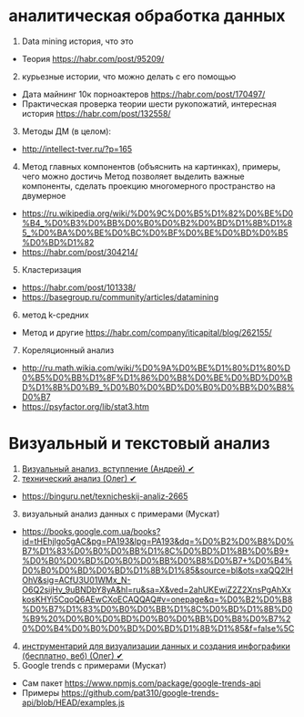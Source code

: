 # аналитическая обработка данных
1. Data mining история, что это
  * Теория https://habr.com/post/95209/
2. курьезные истории, что можно делать с его помощью
  * Дата майнинг 10к порноактеров https://habr.com/post/170497/
  * Практическая проверка теории шести рукопожатий, интересная история https://habr.com/post/132558/
3. Методы ДМ (в целом):
  * http://intellect-tver.ru/?p=165
 4. Метод главных компонентов (объяснить на картинках), примеры, чего можно достичь
   Метод позволяет выделить важные компоненты, сделать проекцию многомерного пространство на двумерное
  * https://ru.wikipedia.org/wiki/%D0%9C%D0%B5%D1%82%D0%BE%D0%B4_%D0%B3%D0%BB%D0%B0%D0%B2%D0%BD%D1%8B%D1%85_%D0%BA%D0%BE%D0%BC%D0%BF%D0%BE%D0%BD%D0%B5%D0%BD%D1%82
  * https://habr.com/post/304214/
 5. Кластеризация
  * https://habr.com/post/101338/
  * https://basegroup.ru/community/articles/datamining
 6. метод k-средних
  * Метод и другие https://habr.com/company/iticapital/blog/262155/
 7. Кореляционный анализ
  * http://ru.math.wikia.com/wiki/%D0%9A%D0%BE%D1%80%D1%80%D0%B5%D0%BB%D1%8F%D1%86%D0%B8%D0%BE%D0%BD%D0%BD%D1%8B%D0%B9_%D0%B0%D0%BD%D0%B0%D0%BB%D0%B8%D0%B7
  * https://psyfactor.org/lib/stat3.htm

# Визуальный и текстовый анализ 
1. [Визуальный анализ, вступление (Андрей)  ✔](/TextАnalysis.md)
2. [технический анализ (Олег)  ✔](/TechAnal.md)
  * https://binguru.net/texnicheskij-analiz-2665
3. визуальный анализ данных с примерами (Мускат)
  * https://books.google.com.ua/books?id=tHEhjlgo5gAC&pg=PA193&lpg=PA193&dq=%D0%B2%D0%B8%D0%B7%D1%83%D0%B0%D0%BB%D1%8C%D0%BD%D1%8B%D0%B9+%D0%B0%D0%BD%D0%B0%D0%BB%D0%B8%D0%B7+%D0%B4%D0%B0%D0%BD%D0%BD%D1%8B%D1%85&source=bl&ots=xaQQ2lHOhV&sig=ACfU3U01WMx_N-O6Q2sijHv_9uBNDbY8yA&hl=ru&sa=X&ved=2ahUKEwiZ2Z2XnsPgAhXxkosKHYi5CqoQ6AEwCXoECAQQAQ#v=onepage&q=%D0%B2%D0%B8%D0%B7%D1%83%D0%B0%D0%BB%D1%8C%D0%BD%D1%8B%D0%B9%20%D0%B0%D0%BD%D0%B0%D0%BB%D0%B8%D0%B7%20%D0%B4%D0%B0%D0%BD%D0%BD%D1%8B%D1%85&f=false%5C
4. [инструментарий для визуализации данных и создания инфографики (бесплатно, веб)   (Олег)  ✔](/AnalTools.md)
5. Google trends с примерами (Мускат)
  * Сам пакет https://www.npmjs.com/package/google-trends-api
  * Примеры https://github.com/pat310/google-trends-api/blob/HEAD/examples.js

